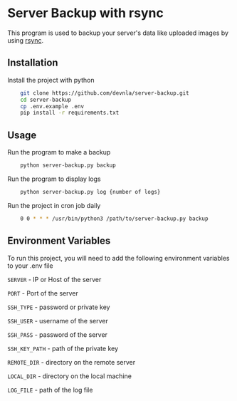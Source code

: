 # Server Backup with rsync

This program is used to backup your server's data like uploaded images by using [rsync](https://en.wikipedia.org/wiki/Rsync).

## Installation

Install the project with python

```bash
    git clone https://github.com/devnla/server-backup.git
    cd server-backup
    cp .env.example .env
    pip install -r requirements.txt
```

## Usage

Run the program to make a backup

```bash
    python server-backup.py backup
```
Run the program to display logs

```bash
    python server-backup.py log {number of logs}
```

Run the project in cron job daily

```bash
    0 0 * * * /usr/bin/python3 /path/to/server-backup.py backup
```
    
## Environment Variables

To run this project, you will need to add the following environment variables to your .env file

`SERVER` - IP or Host of the server

`PORT` - Port of the server

`SSH_TYPE` - password or private key

`SSH_USER` - username of the server

`SSH_PASS` - password of the server

`SSH_KEY_PATH` - path of the private key

`REMOTE_DIR` - directory on the remote server

`LOCAL_DIR` - directory on the local machine

`LOG_FILE` - path of the log file
